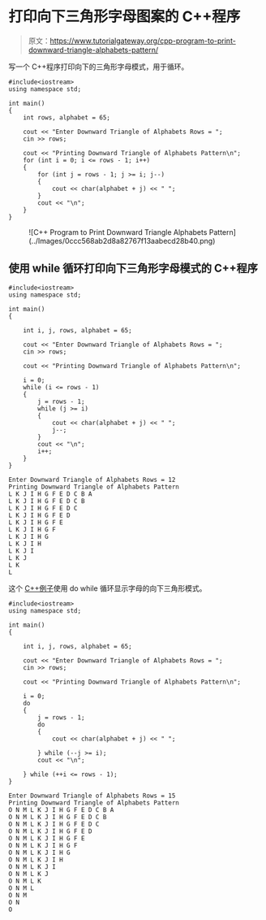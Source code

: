 # 打印向下三角形字母图案的 C++程序

> 原文：<https://www.tutorialgateway.org/cpp-program-to-print-downward-triangle-alphabets-pattern/>

写一个 C++程序打印向下的三角形字母模式，用于循环。

```
#include<iostream>
using namespace std;

int main()
{
	int rows, alphabet = 65;

	cout << "Enter Downward Triangle of Alphabets Rows = ";
	cin >> rows;

	cout << "Printing Downward Triangle of Alphabets Pattern\n";
	for (int i = 0; i <= rows - 1; i++)
	{
		for (int j = rows - 1; j >= i; j--)
		{
			cout << char(alphabet + j) << " ";
		}
		cout << "\n";
	}
}
```

<figure class="wp-block-image size-large">![C++ Program to Print Downward Triangle Alphabets Pattern](../Images/0ccc568ab2d8a82767f13aabecd28b40.png)</figure>

## 使用 while 循环打印向下三角形字母模式的 C++程序

```
#include<iostream>
using namespace std;

int main()
{

	int i, j, rows, alphabet = 65;

	cout << "Enter Downward Triangle of Alphabets Rows = ";
	cin >> rows;

	cout << "Printing Downward Triangle of Alphabets Pattern\n";

	i = 0;
	while (i <= rows - 1)
	{
		j = rows - 1;
		while (j >= i)
		{
			cout << char(alphabet + j) << " ";
			j--;
		}
		cout << "\n";
		i++;
	}
}
```

```
Enter Downward Triangle of Alphabets Rows = 12
Printing Downward Triangle of Alphabets Pattern
L K J I H G F E D C B A 
L K J I H G F E D C B 
L K J I H G F E D C 
L K J I H G F E D 
L K J I H G F E 
L K J I H G F 
L K J I H G 
L K J I H 
L K J I 
L K J 
L K 
L 
```

这个 [C++例子](https://www.tutorialgateway.org/cpp-programs/)使用 do while 循环显示字母的向下三角形模式。

```
#include<iostream>
using namespace std;

int main()
{

	int i, j, rows, alphabet = 65;

	cout << "Enter Downward Triangle of Alphabets Rows = ";
	cin >> rows;

	cout << "Printing Downward Triangle of Alphabets Pattern\n";

	i = 0;
	do
	{
		j = rows - 1;
		do
		{
			cout << char(alphabet + j) << " ";

		} while (--j >= i);
		cout << "\n";

	} while (++i <= rows - 1);
}
```

```
Enter Downward Triangle of Alphabets Rows = 15
Printing Downward Triangle of Alphabets Pattern
O N M L K J I H G F E D C B A 
O N M L K J I H G F E D C B 
O N M L K J I H G F E D C 
O N M L K J I H G F E D 
O N M L K J I H G F E 
O N M L K J I H G F 
O N M L K J I H G 
O N M L K J I H 
O N M L K J I 
O N M L K J 
O N M L K 
O N M L 
O N M 
O N 
O 
```
